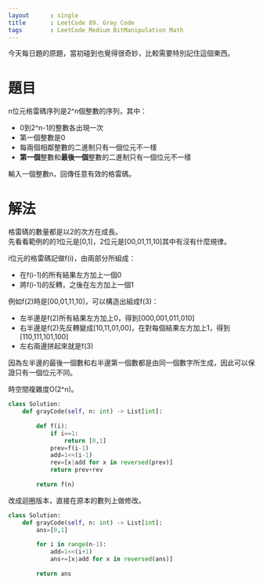 ```yaml
--- 
layout      : single
title       : LeetCode 89. Gray Code
tags        : LeetCode Medium BitManipulation Math
---
```

今天每日題的原題，當初碰到也覺得很奇妙，比較需要特別記住這個東西。  

# 題目
n位元格雷碼序列是2^n個整數的序列，其中：  
- 0到2^n-1的整數各出現一次  
- 第一個整數是0  
- 每兩個相鄰整數的二進制只有一個位元不一樣  
- **第一個**整數和**最後一個**整數的二進制只有一個位元不一樣  

輸入一個整數n，回傳任意有效的格雷碼。

# 解法
格雷碼的數量都是以2的次方在成長。  
先看看範例的的1位元是[0,1]，2位元是[00,01,11,10]其中有沒有什麼規律。  

i位元的格雷碼記做f(i)，由兩部分所組成：  
- 在f(i-1)的所有結果左方加上一個0
- 將f(i-1)的反轉，之後在左方加上一個1  

例如f(2)時是[00,01,11,10]，可以構造出組成f(3)：  
- 左半邊是f(2)所有結果左方加上0，得到[000,001,011,010]  
- 右半邊是f(2)先反轉變成[10,11,01,00]，在對每個結果左方加上1，得到[110,111,101,100]  
- 左右兩邊拼起來就是f(3)  

因為左半邊的最後一個數和右半邊第一個數都是由同一個數字所生成，因此可以保證只有一個位元不同。  

時空間複雜度O(2^n)。  

```python
class Solution:
    def grayCode(self, n: int) -> List[int]:
        
        def f(i):
            if i==1:
                return [0,1]
            prev=f(i-1)
            add=1<<(i-1)
            rev=[x|add for x in reversed(prev)]
            return prev+rev
        
        return f(n)
```

改成迴圈版本，直接在原本的數列上做修改。  

```python
class Solution:
    def grayCode(self, n: int) -> List[int]:
        ans=[0,1]
        
        for i in range(n-1):
            add=1<<(i+1)
            ans+=[x|add for x in reversed(ans)]
            
        return ans
```